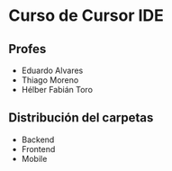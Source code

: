 # Curso de Cursor IDE

## Profes

- Eduardo Alvares
- Thiago Moreno
- Hélber Fabián Toro

## Distribución del carpetas

- Backend
- Frontend
- Mobile
